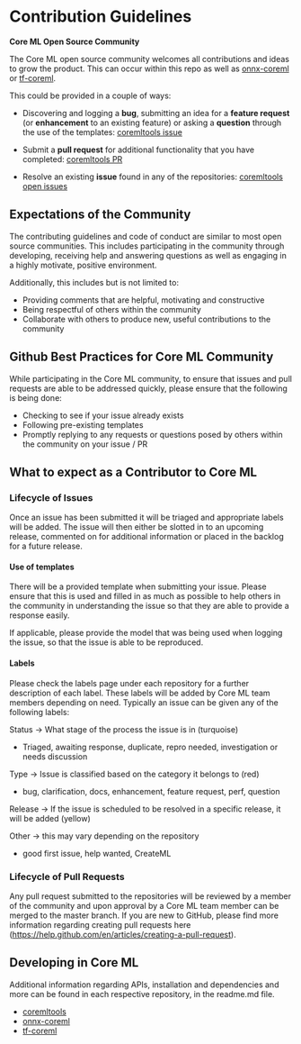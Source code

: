 
Contribution Guidelines
=======================

**Core ML Open Source Community**

The Core ML open source community welcomes all contributions and ideas to grow the product. This can occur within this repo as well as [onnx-coreml](https://github.com/onnx/onnx-coreml) or [tf-coreml](https://github.com/tf-coreml/tf-coreml).

 This could be provided in a couple of ways:

 * Discovering and logging a **bug**, submitting an idea for a **feature request** (or **enhancement** to an existing feature) or asking a **question** through the use of the templates: [coremltools issue](https://github.com/apple/coremltools/issues/new/choose)

 * Submit a **pull request** for additional functionality that you have completed: [coremltools PR](https://github.com/apple/coremltools/pulls)

 * Resolve an existing **issue** found in any of the repositories: [coremltools open issues](https://github.com/apple/coremltools/issues)

Expectations of the Community
---

The contributing guidelines and code of conduct are similar to most open source communities. This includes participating in the community through developing, receiving help and answering questions as well as engaging in a highly motivate, positive environment. 

Additionally, this includes but is not limited to:

* Providing comments that are helpful, motivating and constructive
* Being respectful of others within the community
* Collaborate with others to produce new, useful contributions to the community

## Github Best Practices for Core ML Community

While participating in the Core ML community, to ensure that issues and pull requests are able to be addressed quickly, please ensure that the following is being done:

* Checking to see if your issue already exists
* Following pre-existing templates 
* Promptly replying to any requests or questions posed by others within the community on your issue / PR

## What to expect as a Contributor to Core ML

### Lifecycle of Issues

Once an issue has been submitted it will be triaged and appropriate labels will be added. The issue will then either be slotted in to an upcoming release, commented on for additional information or placed in the backlog for a future release. 

#### Use of templates
There will be a provided template when submitting your issue. Please ensure that this is used and filled in as much as possible to help others in the community in understanding the issue so that they are able to provide a response easily. 

If applicable, please provide the model that was being used when logging the issue, so that the issue is able to be reproduced.

#### Labels
Please check the labels page under each repository for a further description of each label. These labels will be added by Core ML team members depending on need. Typically an issue can be given any of the following labels:

Status → What stage of the process the issue is in (turquoise) 

* Triaged, awaiting response, duplicate, repro needed, investigation or needs discussion

Type  → Issue is classified based on the category it belongs to (red) 

* bug, clarification, docs, enhancement, feature request, perf, question

Release → If the issue is scheduled to be resolved in a specific release, it will be added (yellow)

Other → this may vary depending on the repository

* good first issue, help wanted, CreateML

### Lifecycle of Pull Requests

Any pull request submitted to the repositories will be reviewed by a member of the community and upon approval by a Core ML team member can be merged to the master branch. If you are new to GitHub, please find more information regarding creating pull requests here (https://help.github.com/en/articles/creating-a-pull-request).

Developing in Core ML
---

Additional information regarding APIs, installation and dependencies and more can be found in each respective repository, in the readme.md file.

* [coremltools](https://github.com/apple/coremltools)
* [onnx-coreml](https://github.com/onnx/onnx-coreml)
* [tf-coreml](https://github.com/tf-coreml/tf-coreml)

